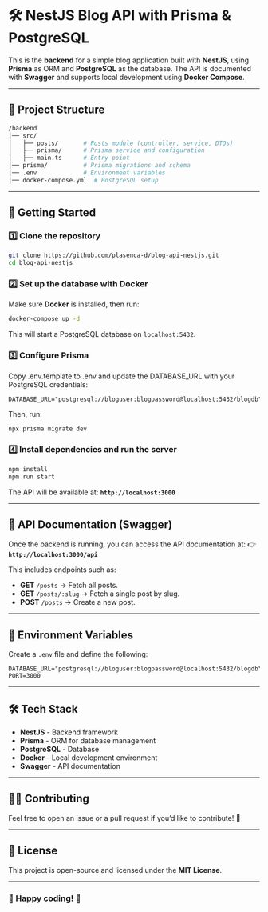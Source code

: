 # 🛠️ NestJS Blog API with Prisma & PostgreSQL

This is the **backend** for a simple blog application built with **NestJS**, using **Prisma** as ORM and **PostgreSQL** as the database. The API is documented with **Swagger** and supports local development using **Docker Compose**.

---

## 📂 Project Structure

```bash
/backend
│── src/
│   ├── posts/       # Posts module (controller, service, DTOs)
│   ├── prisma/      # Prisma service and configuration
│   ├── main.ts      # Entry point
│── prisma/          # Prisma migrations and schema
│── .env             # Environment variables
│── docker-compose.yml  # PostgreSQL setup
```

---

## 🚀 Getting Started

### 1️⃣ Clone the repository

```bash
git clone https://github.com/plasenca-d/blog-api-nestjs.git
cd blog-api-nestjs
```

### 2️⃣ Set up the database with Docker

Make sure **Docker** is installed, then run:

```bash
docker-compose up -d
```

This will start a PostgreSQL database on `localhost:5432`.

### 3️⃣ Configure Prisma

Copy .env.template to .env and update the DATABASE_URL with your PostgreSQL credentials:

```env
DATABASE_URL="postgresql://bloguser:blogpassword@localhost:5432/blogdb"
```

Then, run:

```bash
npx prisma migrate dev
```

### 4️⃣ Install dependencies and run the server

```bash
npm install
npm run start
```

The API will be available at: **`http://localhost:3000`**

---

## 🔗 API Documentation (Swagger)

Once the backend is running, you can access the API documentation at:
👉 **`http://localhost:3000/api`**

This includes endpoints such as:

- **GET** `/posts` → Fetch all posts.
- **GET** `/posts/:slug` → Fetch a single post by slug.
- **POST** `/posts` → Create a new post.

---

## 📌 Environment Variables

Create a `.env` file and define the following:

```env
DATABASE_URL="postgresql://bloguser:blogpassword@localhost:5432/blogdb"
PORT=3000
```

---

## 🛠️ Tech Stack

- **NestJS** - Backend framework
- **Prisma** - ORM for database management
- **PostgreSQL** - Database
- **Docker** - Local development environment
- **Swagger** - API documentation

---

## 👨‍💻 Contributing

Feel free to open an issue or a pull request if you’d like to contribute! 🚀

---

## 📜 License

This project is open-source and licensed under the **MIT License**.

---

### 🚀 Happy coding! 🎯
